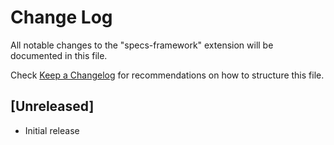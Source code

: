 # Change Log

All notable changes to the "specs-framework" extension will be documented in this file.

Check [Keep a Changelog](http://keepachangelog.com/) for recommendations on how to structure this file.

## [Unreleased]

- Initial release